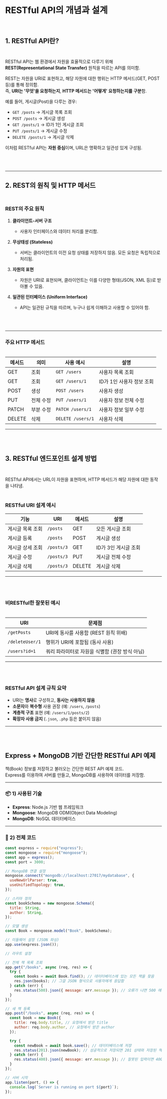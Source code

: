 <br><br>

# RESTful API의 개념과 설계<br><br>

## 1. RESTful API란?<br><br>

RESTful API는 웹 환경에서 자원을 효율적으로 다루기 위해 **REST(Representational State Transfer)** 원칙을 따르는 API를 의미함.

REST는 자원을 URI로 표현하고, 해당 자원에 대한 행위는 HTTP 메서드(GET, POST 등)를 통해 정의함.  
즉, **URI는 '무엇'을 요청하는지**, **HTTP 메서드는 '어떻게' 요청하는지를 구분**함.

예를 들어, 게시글(Post)을 다루는 경우:

- `GET /posts` → 게시글 목록 조회
- `POST /posts` → 게시글 생성
- `GET /posts/1` → ID가 1인 게시글 조회
- `PUT /posts/1` → 게시글 수정
- `DELETE /posts/1` → 게시글 삭제

이처럼 RESTful API는 **자원 중심**이며, URL은 명확하고 일관성 있게 구성됨.<br><br>
<br><br>

---

## 2. REST의 원칙 및 HTTP 메서드<br><br>

### REST의 주요 원칙

1. **클라이언트-서버 구조**

   - 사용자 인터페이스와 데이터 처리를 분리함.

2. **무상태성 (Stateless)**

   - 서버는 클라이언트의 이전 요청 상태를 저장하지 않음. 모든 요청은 독립적으로 처리됨.

3. **자원의 표현**

   - 자원은 URI로 표현되며, 클라이언트는 이를 다양한 형태(JSON, XML 등)로 받아볼 수 있음.

4. **일관된 인터페이스 (Uniform Interface)**
   - API는 일관된 규칙을 따르며, 누구나 쉽게 이해하고 사용할 수 있어야 함.<br><br><br><br>

---

### 주요 HTTP 메서드<br><br>

| 메서드 | 의미      | 사용 예시         | 설명                      |
| ------ | --------- | ----------------- | ------------------------- |
| GET    | 조회      | `GET /users`      | 사용자 목록 조회          |
| GET    | 조회      | `GET /users/1`    | ID가 1인 사용자 정보 조회 |
| POST   | 생성      | `POST /users`     | 사용자 생성               |
| PUT    | 전체 수정 | `PUT /users/1`    | 사용자 정보 전체 수정     |
| PATCH  | 부분 수정 | `PATCH /users/1`  | 사용자 정보 일부 수정     |
| DELETE | 삭제      | `DELETE /users/1` | 사용자 삭제               |

---

<br><br>

## 3. RESTful 엔드포인트 설계 방법<br><br>

RESTful API에서는 URL이 자원을 표현하며, HTTP 메서드가 해당 자원에 대한 동작을 나타냄.<br><br>

### RESTful URI 설계 예시

| 기능             | URI        | 메서드 | 설명                 |
| ---------------- | ---------- | ------ | -------------------- |
| 게시글 목록 조회 | `/posts`   | GET    | 모든 게시글 조회     |
| 게시글 등록      | `/posts`   | POST   | 게시글 생성          |
| 게시글 상세 조회 | `/posts/3` | GET    | ID가 3인 게시글 조회 |
| 게시글 수정      | `/posts/3` | PUT    | 게시글 전체 수정     |
| 게시글 삭제      | `/posts/3` | DELETE | 게시글 삭제          |

---

<br><br>

### 비RESTful한 잘못된 예시<br><br>

| URI             | 문제점                                         |
| --------------- | ---------------------------------------------- |
| `/getPosts`     | URI에 동사를 사용함 (REST 원칙 위배)           |
| `/deleteUser/1` | 행위가 URI에 포함됨 (동사 사용)                |
| `/users?id=1`   | 쿼리 파라미터로 자원을 식별함 (권장 방식 아님) |

---

<br><br>

### RESTful API 설계 규칙 요약

- URI는 **명사**로 구성하고, **동사는 사용하지 않음**
- **소문자**와 **복수형** 사용 권장 (예: `/users`, `/posts`)
- **계층적 구조** 표현 (예: `/users/1/posts/2`)
- **확장자 사용 금지** (`.json`, `.php` 등은 붙이지 않음)

---

<br><br>

## Express + MongoDB 기반 간단한 RESTful API 예제

책(Book) 정보를 저장하고 불러오는 간단한 REST API 예제 코드.  
Express를 이용하여 서버를 만들고, MongoDB를 사용하여 데이터를 저장함.

---

### 📦 1) 사용된 기술

- **Express**: Node.js 기반 웹 프레임워크
- **Mongoose**: MongoDB ODM(Object Data Modeling)
- **MongoDB**: NoSQL 데이터베이스

---

### 📝 2) 전체 코드

```js
const express = require("express");
const mongoose = require("mongoose");
const app = express();
const port = 3000;

// MongoDB 연결 설정
mongoose.connect("mongodb://localhost:27017/mydatabase", {
  useNewUrlParser: true,
  useUnifiedTopology: true,
});

// 스키마 정의
const bookSchema = new mongoose.Schema({
  title: String,
  author: String,
});

// 모델 생성
const Book = mongoose.model("Book", bookSchema);

// 미들웨어 설정 (JSON 파싱)
app.use(express.json());

// 라우트 설정

// 전체 책 목록 조회
app.get("/books", async (req, res) => {
  try {
    const books = await Book.find(); // 데이터베이스에 있는 모든 책을 찾음
    res.json(books); // 그걸 JSON 형식으로 사용자에게 응답함
  } catch (err) {
    res.status(500).json({ message: err.message }); // 오류가 나면 500 에러와 함께 메시지 전달
  }
});

// 새 책 등록
app.post("/books", async (req, res) => {
  const book = new Book({
    title: req.body.title, // 요청에서 받은 title
    author: req.body.author, // 요청에서 받은 author
  });

  try {
    const newBook = await book.save(); // 데이터베이스에 저장
    res.status(201).json(newBook); // 성공적으로 저장되면 201 상태와 저장된 책 반환
  } catch (err) {
    res.status(400).json({ message: err.message }); // 잘못된 입력이면 400 에러
  }
});

// 서버 시작
app.listen(port, () => {
  console.log(`Server is running on port ${port}`);
});
```
